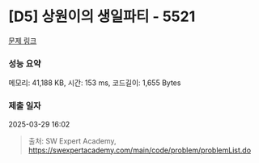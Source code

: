 # [D5] 상원이의 생일파티 - 5521 

[문제 링크](https://swexpertacademy.com/main/code/problem/problemDetail.do?contestProbId=AWWO3kT6F2oDFAV4) 

### 성능 요약

메모리: 41,188 KB, 시간: 153 ms, 코드길이: 1,655 Bytes

### 제출 일자

2025-03-29 16:02



> 출처: SW Expert Academy, https://swexpertacademy.com/main/code/problem/problemList.do